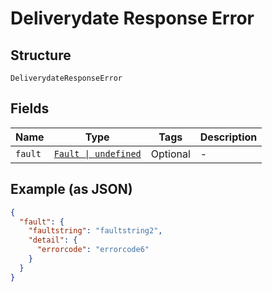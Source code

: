 
# Deliverydate Response Error

## Structure

`DeliverydateResponseError`

## Fields

| Name | Type | Tags | Description |
|  --- | --- | --- | --- |
| `fault` | [`Fault \| undefined`](../../doc/models/fault.md) | Optional | - |

## Example (as JSON)

```json
{
  "fault": {
    "faultstring": "faultstring2",
    "detail": {
      "errorcode": "errorcode6"
    }
  }
}
```


